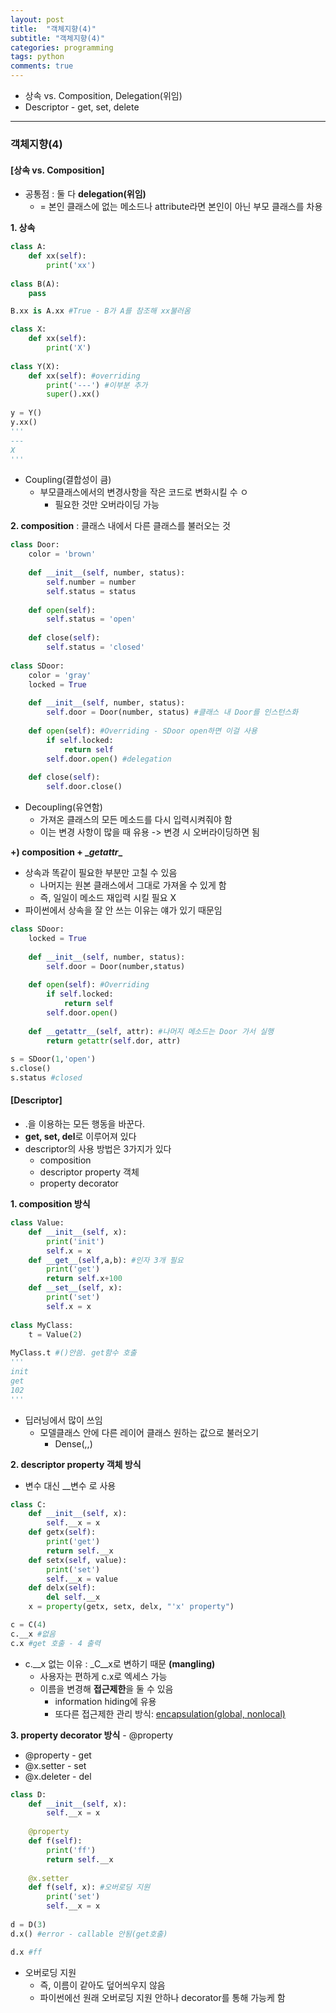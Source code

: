 ```yaml
---
layout: post
title:  "객체지향(4)"
subtitle: "객체지향(4)"
categories: programming
tags: python
comments: true
---
```


- 상속 vs. Composition, Delegation(위임)
- Descriptor - get, set, delete

---

### 객체지향(4)

#### [상속 vs. Composition]

- 공통점 : 둘 다 **delegation(위임)**
  - = 본인 클래스에 없는 메소드나 attribute라면 본인이 아닌 부모 클래스를 차용

**1. 상속**

~~~python
class A:
    def xx(self):
        print('xx')
        
class B(A):
    pass

B.xx is A.xx #True - B가 A를 참조해 xx불러옴
~~~

~~~python
class X:
    def xx(self):
        print('X')
        
class Y(X):
    def xx(self): #overriding
        print('---') #이부분 추가
        super().xx()
        
y = Y()
y.xx()
'''
---
X
'''
~~~

- Coupling(결합성이 큼)
  - 부모클래스에서의 변경사항을 작은 코드로 변화시킬 수 ㅇ
    - 필요한 것만 오버라이딩 가능

**2. composition**  : 클래스 내에서 다른 클래스를 불러오는 것

~~~python
class Door:
    color = 'brown'
    
    def __init__(self, number, status):
        self.number = number
        self.status = status
        
    def open(self):
        self.status = 'open'
        
    def close(self):
        self.status = 'closed'
        
class SDoor:
    color = 'gray'
    locked = True
    
    def __init__(self, number, status):
        self.door = Door(number, status) #클래스 내 Door를 인스턴스화
        
    def open(self): #Overriding - SDoor open하면 이걸 사용
        if self.locked:
            return self
        self.door.open() #delegation
        
    def close(self):
        self.door.close()
~~~

- Decoupling(유연함)
  - 가져온 클래스의 모든 메소드를 다시 입력시켜줘야 함
  - 이는 변경 사항이 많을 때 유용 -> 변경 시 오버라이딩하면 됨



**+) composition + \__getattr__**

- 상속과 똑같이 필요한 부분만 고칠 수 있음
  - 나머지는 원본 클래스에서 그대로 가져올 수 있게 함
  - 즉, 일일이 메소드 재입력 시킬 필요 X
- 파이썬에서 상속을 잘 안 쓰는 이유는 얘가 있기 때문임

~~~python
class SDoor:
    locked = True
    
    def __init__(self, number, status):
        self.door = Door(number,status)
        
    def open(self): #Overriding
        if self.locked:
            return self
        self.door.open()
        
    def __getattr__(self, attr): #나머지 메소드는 Door 가서 실행
        return getattr(self.dor, attr)
    
s = SDoor(1,'open')
s.close()
s.status #closed
~~~



#### [Descriptor]

- .을 이용하는 모든 행동을 바꾼다.
- **get, set, del**로 이루어져 있다
- descriptor의 사용 방법은 3가지가 있다
  - composition
  - descriptor property 객체
  - property decorator

**1. composition 방식**

~~~python
class Value:
    def __init__(self, x):
        print('init')
        self.x = x
    def __get__(self,a,b): #인자 3개 필요
        print('get')
        return self.x+100
    def __set__(self, x):
        print('set')
        self.x = x
        
class MyClass:
    t = Value(2)
    
MyClass.t #()안씀. get함수 호출
'''
init
get
102
'''
~~~

- 딥러닝에서 많이 쓰임
  - 모델클래스 안에 다른 레이어 클래스 원하는 값으로 불러오기
    - Dense(,,)

**2. descriptor property 객체 방식**

- 변수 대신 __변수 로 사용

~~~python
class C:
    def __init__(self, x):
        self.__x = x
    def getx(self): 
        print('get')
        return self.__x
    def setx(self, value): 
        print('set')
        self.__x = value
    def delx(self): 
        del self.__x
    x = property(getx, setx, delx, "'x' property")

c = C(4) 
c.__x #없음
c.x #get 호출 - 4 출력
~~~

- c.\__x 없는 이유 : \_C__x로 변하기 때문 **(mangling)**
  - 사용자는 편하게 c.x로 엑세스 가능
  - 이름을 변경해 **접근제한**을 둘 수 있음
    - information hiding에 유용
    - 또다른 접근제한 관리 방식: [encapsulation(global, nonlocal)](https://popo97kr.github.io/programming/2020/07/08/python-functional(1)/)

**3. property decorator 방식** - @property

- @property - get
- @x.setter - set
- @x.deleter - del

~~~python
class D:
    def __init__(self, x):
        self.__x = x
        
    @property
    def f(self):
        print('ff')
        return self.__x
    
    @x.setter
    def f(self, x): #오버로딩 지원
        print('set')
        self.__x = x
        
d = D(3)
d.x() #error - callable 안됨(get호출)

d.x #ff
~~~

- 오버로딩 지원
  - 즉, 이름이 같아도 덮어씌우지 않음
  - 파이썬에선 원래 오버로딩 지원 안하나 decorator를 통해 가능케 함